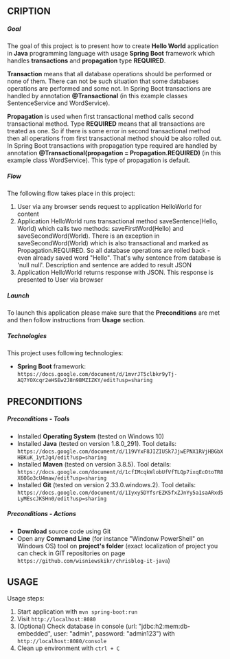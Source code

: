 CRIPTION
-----------

##### Goal
The goal of this project is to present how to create **Hello World** application in **Java** programming language with usage **Spring Boot** framework which handles **transactions** and **propagation** type **REQUIRED**.
 
**Transaction** means that all database operations should be performed or none of them. There can not be such situation that some databases operations are performed and some not. In Spring Boot transactions are handled by annotation **@Transactional** (in this example classes SentenceService and WordService).

**Propagation** is used when first transactional method calls second transactional method. Type **REQUIRED** means that all transactions are treated as one. So if there is some error in second transactional method then all operations from first transactional method should be also rolled out. In Spring Boot transactions with propagation type required are handled by annotation **@Transactional(propagation = Propagation.REQUIRED)** (in this example class WordService). This type of propagation is default.

##### Flow
The following flow takes place in this project:
1. User via any browser sends request to application HelloWorld for content
1. Application HelloWorld runs transactional method saveSentence(Hello, World) which calls two methods: saveFirstWord(Hello) and saveSecondWord(World). There is an exception in saveSecondWord(World) which is also transactional and marked as Propagation.REQUIRED. So all database operations are rolled back - even already saved word "Hello". That's why sentence from database is 'null null'. Description and sentence are added to result JSON
1. Application HelloWorld returns response with JSON. This response is presented to User via browser

##### Launch
To launch this application please make sure that the **Preconditions** are met and then follow instructions from **Usage** section.

##### Technologies
This project uses following technologies:
* **Spring Boot** framework: `https://docs.google.com/document/d/1mvrJT5clbkr9yTj-AQ7YOXcqr2eHSEw2J8n9BMZIZKY/edit?usp=sharing`


PRECONDITIONS
-------------
##### Preconditions - Tools
* Installed **Operating System** (tested on Windows 10)
* Installed **Java** (tested on version 1.8.0_291). Tool details: `https://docs.google.com/document/d/119VYxF8JIZIUSk7JjwEPNX1RVjHBGbXHBKuK_1ytJg4/edit?usp=sharing`
* Installed **Maven** (tested on version 3.8.5). Tool details: `https://docs.google.com/document/d/1cfIMcqkWlobUfVfTLQp7ixqEcOtoTR8X6OGo3cU4maw/edit?usp=sharing`
* Installed **Git** (tested on version 2.33.0.windows.2). Tool details: `https://docs.google.com/document/d/1Iyxy5DYfsrEZK5fxZJnYy5a1saARxd5LyMEscJKSHn0/edit?usp=sharing`

##### Preconditions - Actions
* **Download** source code using Git 
* Open any **Command Line** (for instance "Windonw PowerShell" on Windows OS) tool on **project's folder** (exact localization of project you can check in GIT repositories on page `https://github.com/wisniewskikr/chrisblog-it-java`)


USAGE
-----

Usage steps:
1. Start application with `mvn spring-boot:run`
1. Visit `http://localhost:8080`
1. (Optional) Check database in console (url: "jdbc:h2:mem:db-embedded", user: "admin", password: "admin123") with `http://localhost:8080/console`
1. Clean up environment with `ctrl + C`